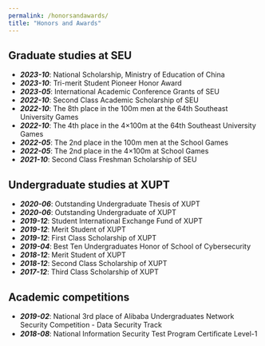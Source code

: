 ```yaml
---
permalink: /honorsandawards/
title: "Honors and Awards"
---
```



## Graduate studies at SEU
- ***2023-10***: National Scholarship, Ministry of Education of China
- ***2023-10***: Tri-merit Student Pioneer Honor Award
- ***2023-05***: International Academic Conference Grants of SEU
- ***2022-10***: Second Class Academic Scholarship of SEU
- ***2022-10***: The 8th place in the 100m men at the 64th Southeast University Games
- ***2022-10***: The 4th place in the 4$\times$100m at the 64th Southeast University Games
- ***2022-05***: The 2nd place in the 100m men at the School Games
- ***2022-05***: The 2nd place in the 4$\times$100m at School Games
- ***2021-10***: Second Class Freshman Scholarship of SEU


## Undergraduate studies at XUPT
- ***2020-06***: Outstanding Undergraduate Thesis of XUPT 
- ***2020-06***: Outstanding Undergraduate of XUPT 
- ***2019-12***: Student International Exchange Fund of XUPT
- ***2019-12***: Merit Student of XUPT 
- ***2019-12***: First Class Scholarship of XUPT
- ***2019-04***: Best Ten Undergraduates Honor of School of Cybersecurity 
- ***2018-12***: Merit Student of XUPT 
- ***2018-12***: Second Class Scholarship of XUPT 
- ***2017-12***: Third Class Scholarship of XUPT 

## Academic competitions
- ***2019-02***: National 3rd place of Alibaba Undergraduates Network Security Competition - Data Security Track
- ***2018-08***: National Information Security Test Program Certiﬁcate Level-1
